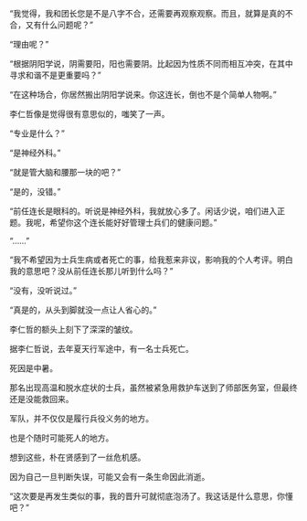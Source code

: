 “我觉得，我和团长您是不是八字不合，还需要再观察观察。而且，就算是真的不合，又有什么问题呢？”

“理由呢？”

“根据阴阳学说，阴需要阳，阳也需要阴。比起因为性质不同而相互冲突，在其中寻求和谐不是更重要吗？”

“在这种场合，你居然搬出阴阳学说来。你这连长，倒也不是个简单人物啊。”

李仁哲像是觉得很有意思似的，嗤笑了一声。

“专业是什么？”

“是神经外科。”

“就是管大脑和腰那一块的吧？”

“是的，没错。”

“前任连长是眼科的。听说是神经外科，我就放心多了。闲话少说，咱们进入正题。我呢，希望你这个连长能好好管理士兵们的健康问题。”

“……”

“我不希望因为士兵生病或者死亡的事，给我惹来非议，影响我的个人考评。明白我的意思吧？没从前任连长那儿听到什么吗？”

“没有，没听说过。”

“真是的，从头到脚就没一点让人省心的。”

李仁哲的额头上刻下了深深的皱纹。

据李仁哲说，去年夏天行军途中，有一名士兵死亡。

死因是中暑。

那名出现高温和脱水症状的士兵，虽然被紧急用救护车送到了师部医务室，但最终还是没能救回来。

军队，并不仅仅是履行兵役义务的地方。

也是个随时可能死人的地方。

想到这些，朴在贤感到了一丝危机感。

因为自己一旦判断失误，可能又会有一条生命因此消逝。

“这次要是再发生类似的事，我的晋升可就彻底泡汤了。我这话是什么意思，你懂吧？”